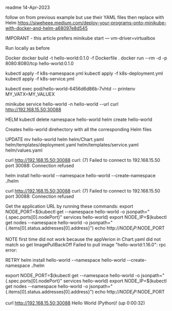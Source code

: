 readme
14-Apr-2023

follow on from previous example but use their YAML files then replace with Helm
https://siweheee.medium.com/deploy-your-programs-onto-minikube-with-docker-and-helm-a68097e8d545    

IMPORANT - this article prefers
minikube start — vm-driver=virtualbox


Run locally as before

Docker
docker build -t hello-world:0.1.0 -f Dockerfile .
docker run --rm -d -p 8080:8080/tcp hello-world:0.1.0


kubectl apply -f k8s-namespace.yml
kubectl apply -f k8s-deployment.yml
kubectl apply -f k8s-service.yml

kubectl exec pod/hello-world-6456d6d86b-7vhtd -- printenv 
MY_VATX=MY_VALUEX

minikube service hello-world -n hello-world --url
curl http://192.168.15.50:30088


HELM
kubectl delete namespace hello-world
helm create hello-world

Creates hello-world direhectory with all the corresponding Helm files

UPDATE
mv hello-world helm
helm/Chart.yaml
helm/templates/deployment.yaml
helm/templates/service.yaml
helm/values.yaml

curl http://192.168.15.50:30088
curl: (7) Failed to connect to 192.168.15.50 port 30088: Connection refused

helm install hello-world --namespace hello-world --create-namespace ./helm

curl http://192.168.15.50:30088
curl: (7) Failed to connect to 192.168.15.50 port 30088: Connection refused

Get the application URL by running these commands:
export NODE_PORT=$(kubectl get --namespace hello-world -o jsonpath="{.spec.ports[0].nodePort}" services hello-world)
export NODE_IP=$(kubectl get nodes --namespace hello-world -o jsonpath="{.items[0].status.addresses[0].address}")
echo http://$NODE_IP:$NODE_PORT


NOTE
first time did not work because the appVerion in Chart.yaml did not match
so get ImagePullBackOff
Failed to pull image "hello-world:1.16.0": rpc error:

RETRY
helm install hello-world --namespace hello-world --create-namespace ./helm

export NODE_PORT=$(kubectl get --namespace hello-world -o jsonpath="{.spec.ports[0].nodePort}" services hello-world)
export NODE_IP=$(kubectl get nodes --namespace hello-world -o jsonpath="{.items[0].status.addresses[0].address}")
echo http://$NODE_IP:$NODE_PORT

curl http://192.168.15.50:30088
Hello World (Python)! (up 0:00:32)